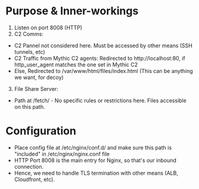 # Purpose & Inner-workings

1. Listen on port 8008 (HTTP)
2. C2 Comms:
- C2 Pannel not considered here. Must be accessed by other means (SSH tunnels, etc)
- C2 Traffic from Mythic C2 agents: Redirected to http://localhost:80, if http_user_agent matches the one set in Mythic C2
- Else, Redirected to /var/www/html/files/index.html (This can be anything we want, for decoy)
3. File Share Server:
- Path at /fetch/ - No specific rules or restrictions here. Files accessible on this path.

# Configuration

- Place config file at /etc/nginx/conf.d/ and make sure this path is "included" in /etc/nginx/nginx.conf file
- HTTP Port 8008 is the main entry for Nginx, so that's our inbound connection.
-   Hence, we need to handle TLS termination with other means (ALB, Cloudfront, etc). 
